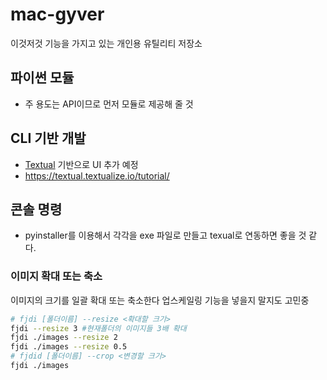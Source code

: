 # mac-gyver

이것저것 기능을 가지고 있는 개인용 유틸리티 저장소

## 파이썬 모듈

- 주 용도는 API이므로 먼저 모듈로 제공해 줄 것

## CLI 기반 개발

- [Textual](https://textual.textualize.io/) 기반으로 UI 추가 예정
- https://textual.textualize.io/tutorial/


## 콘솔 명령

- pyinstaller를 이용해서 각각을 exe 파일로 만들고 texual로 연동하면 좋을 것 같다.

### 이미지 확대 또는 축소

이미지의 크기를 일괄 확대 또는 축소한다
업스케일링 기능을 넣을지 말지도 고민중

```bash
# fjdi [폴더이름] --resize <확대할 크기>
fjdi --resize 3 #현재폴더의 이미지들 3배 확대
fjdi ./images --resize 2
fjdi ./images --resize 0.5
# fjdid [폴더이름] --crop <변경할 크기>
fjdi ./images 
```
